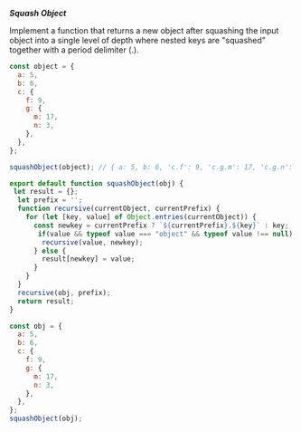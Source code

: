 ***Squash Object***

Implement a function that returns a new object after squashing the input object into a single level of depth where nested keys are "squashed" together with a period delimiter (.).

```javascript
const object = {
  a: 5,
  b: 6,
  c: {
    f: 9,
    g: {
      m: 17,
      n: 3,
    },
  },
};

squashObject(object); // { a: 5, b: 6, 'c.f': 9, 'c.g.m': 17, 'c.g.n': 3 }

```

```javascript
export default function squashObject(obj) {
 let result = {};
  let prefix = '';
  function recursive(currentObject, currentPrefix) {
    for (let [key, value] of Object.entries(currentObject)) {
      const newkey = currentPrefix ? `${currentPrefix}.${key}` : key;
       if(value && typeof value === "object" && typeof value !== null) {
        recursive(value, newkey);
      } else {
        result[newkey] = value;
      }
    }
  }
  recursive(obj, prefix);
  return result;
}

const obj = {
  a: 5,
  b: 6,
  c: {
    f: 9,
    g: {
      m: 17,
      n: 3,
    },
  },
};
squashObject(obj);
```
